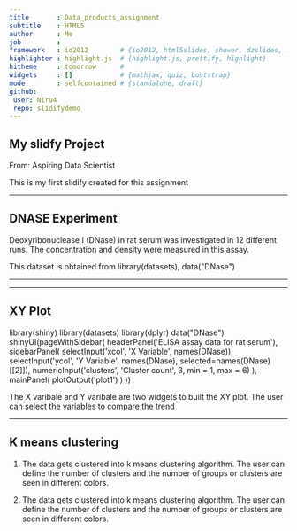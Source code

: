 ```yaml
---
title       : Data_products_assignment
subtitle    : HTML5
author      : Me
job         : 
framework   : io2012        # {io2012, html5slides, shower, dzslides, ...}
highlighter : highlight.js  # {highlight.js, prettify, highlight}
hitheme     : tomorrow      # 
widgets     : []            # {mathjax, quiz, bootstrap}
mode        : selfcontained # {standalone, draft}
github:
 user: Niru4
 repo: slidifydemo
---
```


## My slidfy Project

From: Aspiring Data Scientist

This is my first slidify created for this assignment


--- 
## DNASE Experiment


Deoxyribonuclease I (DNase)  in rat serum was investigated in 12 different runs.  The concentration and density were measured in this assay. 

This dataset is obtained from library(datasets), data("DNase")


--- 
  
---
## XY Plot
library(shiny)
library(datasets)
library(dplyr)
data("DNase")
shinyUI(pageWithSidebar(
  headerPanel('ELISA assay data for rat serum'),
  sidebarPanel(
    selectInput('xcol', 'X Variable', names(DNase)),
    selectInput('ycol', 'Y Variable', names(DNase),
                selected=names(DNase)[[2]]),
    numericInput('clusters', 'Cluster count', 3,
                 min = 1, max = 6)
  ),
  mainPanel(
    plotOutput('plot1')
  )
))

The X varibale and Y varibale are two widgets to built the XY plot.  The user can select the variables to compare the trend 

---
## K means clustering

1. The data gets clustered into k means clustering algorithm.  The user can define the number of clusters and the number of groups or clusters are seen in different colors.

2. The data gets clustered into k means clustering algorithm.  The user can define the number of clusters and the number of groups or clusters are seen in different colors.
